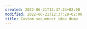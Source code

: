 ```yaml
---
created: 2022-06-21T12:37:23+02:00
modified: 2022-06-21T12:37:29+02:00
title: Custom sequencer idea dump
---
```


